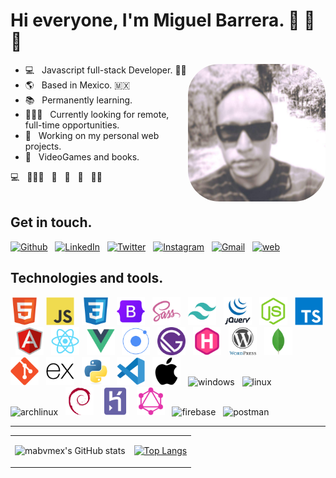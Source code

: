 
<!--
**mabvmex/mabvmex** is a ✨ _special_ ✨ repository because its `README.md` (this file) appears on your GitHub profile.

Here are some ideas to get you started:

- 🔭 I’m currently working on ...
- 🌱 I’m currently learning ...
- 👯 I’m looking to collaborate on ...
- 🤔 I’m looking for help with ...
- 💬 Ask me about ...
- 📫 How to reach me: ...
- 😄 Pronouns: ...
- ⚡ Fun fact: ...
-->

# Hi everyone, I'm Miguel Barrera. 👋 🤙 🖖 
<img width="220px" align="right" style="border-radius:50px !important" border-radius="50px" alt="developer" src = "./images/selfie-1.jpeg"/>

- 💻 &nbsp; Javascript full-stack Developer. 😵‍💫
- 🌎 &nbsp; Based in Mexico. 🇲🇽
- 📚 &nbsp; Permanently learning. 
- 🧑🏽‍💻 &nbsp; Currently looking for remote, full-time opportunities. 
- 🚀 &nbsp; Working on my personal web projects.
- 👾 &nbsp; VideoGames and books.

💻 &nbsp; 🧑🏽‍💻 &nbsp; 🌮 &nbsp; 🍕 &nbsp; 😬 &nbsp; 😵‍💫 &nbsp;
<br>
<br>

## Get in touch.

[![Github](https://img.shields.io/badge/-GitHub-black?style=for-the-badge&logo=github&logoColor=white)](https://github.com/mabvmex) &nbsp; [![LinkedIn](https://img.shields.io/badge/-LinkedIn-blue?style=for-the-badge&logo=linkedin&logoColor=white)](https://linkedin.com/in/mabvmex) &nbsp;  [![Twitter](https://img.shields.io/badge/-Twitter-blue?style=for-the-badge&logo=twitter&logoColor=white)](https://twitter.com/mabvmex) &nbsp; [![Instagram](https://img.shields.io/badge/-Instagram-c4405f?style=for-the-badge&logo=instagram&logoColor=white)](https://instagram.com/mabvmex) &nbsp; [![Gmail](https://img.shields.io/badge/-Gmail-c14436?style=for-the-badge&logo=gmail&logoColor=white)](mailto:mabvmex@gmail.com) &nbsp; [![web](https://img.shields.io/badge/-Web-7f29ce?style=for-the-badge&logo=microsoft-edge&logoColor=white)](https://mabvmex-blog.netlify.app/)

## Technologies and tools.

<p> 
<img width="45px" src="https://raw.githubusercontent.com/devicons/devicon/master/icons/html5/html5-original.svg" alt="javascript"/> &nbsp;
<img width="45px" src="https://raw.githubusercontent.com/devicons/devicon/master/icons/javascript/javascript-original.svg" alt="javascript"/> &nbsp;
<img width="45px" src="https://raw.githubusercontent.com/devicons/devicon/master/icons/css3/css3-original.svg" alt="css3"/> &nbsp;
<img width="45px" src="https://raw.githubusercontent.com/devicons/devicon/master/icons/bootstrap/bootstrap-original.svg" alt="bootstrap"/> &nbsp;
<img width="45px" src="https://raw.githubusercontent.com/devicons/devicon/master/icons/sass/sass-original.svg" alt="sass"/> &nbsp;
<img width="45px" src="https://raw.githubusercontent.com/devicons/devicon/master/icons/tailwindcss/tailwindcss-plain.svg" alt="tailwindcss"/> &nbsp;
<img width="45px" src="https://raw.githubusercontent.com/devicons/devicon/master/icons/jquery/jquery-original-wordmark.svg" alt="jquery"/> &nbsp;
<img width="45px" src="https://raw.githubusercontent.com/devicons/devicon/master/icons/nodejs/nodejs-original.svg" alt="nodejs"/> &nbsp;
<img width="45px" src="https://raw.githubusercontent.com/devicons/devicon/master/icons/typescript/typescript-original.svg" alt="typescript"/> &nbsp;
<img width="45px" src="https://raw.githubusercontent.com/devicons/devicon/master/icons/angularjs/angularjs-original.svg" alt="angularjs"/> &nbsp;
<img width="45px" src="https://raw.githubusercontent.com/devicons/devicon/master/icons/react/react-original.svg" alt="react"/> &nbsp;
<img width="45px" src="https://raw.githubusercontent.com/devicons/devicon/master/icons/vuejs/vuejs-original.svg" alt="vuejs"/> &nbsp;
<img width="45px" src="https://raw.githubusercontent.com/devicons/devicon/master/icons/ionic/ionic-original.svg" alt="ionic"/> &nbsp;
<img width="45px" src="https://raw.githubusercontent.com/devicons/devicon/master/icons/gatsby/gatsby-original.svg" alt="gatsby"/> &nbsp;
<img width="45px" src="https://raw.githubusercontent.com/devicons/devicon/master/icons/hugo/hugo-original.svg" alt="hugo"/> &nbsp;
<img width="45px" src="https://raw.githubusercontent.com/devicons/devicon/master/icons/wordpress/wordpress-original.svg" alt="wordpress"/> &nbsp;
<img width="45px" src="https://raw.githubusercontent.com/devicons/devicon/master/icons/mongodb/mongodb-original.svg"/> &nbsp;
<img width="45px" src="https://raw.githubusercontent.com/devicons/devicon/master/icons/git/git-original.svg" alt="git"/> &nbsp;
<img width="45px" src="https://raw.githubusercontent.com/devicons/devicon/master/icons/express/express-original.svg" alt="express"/> &nbsp;
<img width="45px" src="https://raw.githubusercontent.com/devicons/devicon/master/icons/python/python-original.svg" alt="python"/> &nbsp;
<img width="45px" src="https://raw.githubusercontent.com/devicons/devicon/master/icons/vscode/vscode-original.svg" alt="vscode"/> &nbsp;
<img width="45px" src="https://raw.githubusercontent.com/devicons/devicon/master/icons/apple/apple-original.svg" alt="apple"/> &nbsp;
<img width="45px" src="https://www.vectorlogo.zone/logos/microsoft/microsoft-icon.svg" alt="windows"/> &nbsp;
<img width="45px" src="https://www.vectorlogo.zone/logos/linux/linux-icon.svg" alt="linux"/> &nbsp;
<img width="45px" src="https://www.vectorlogo.zone/logos/archlinux/archlinux-icon.svg" alt="archlinux"/> &nbsp;
<img width="45px" src="https://raw.githubusercontent.com/devicons/devicon/master/icons/debian/debian-original.svg" alt="debian"/> &nbsp;
<img width="45px" src="https://raw.githubusercontent.com/devicons/devicon/master/icons/heroku/heroku-plain.svg" alt="heroku"/> &nbsp;
<img width="45px" src="https://raw.githubusercontent.com/devicons/devicon/master/icons/graphql/graphql-plain.svg" alt="graphql"/> &nbsp;
<img width="45px" src="https://www.vectorlogo.zone/logos/firebase/firebase-icon.svg" alt="firebase"/> &nbsp;
<img width="45px" src="https://www.vectorlogo.zone/logos/getpostman/getpostman-icon.svg" alt="postman"/> &nbsp;

</p>
<hr>

<table align="center">
 <tr>
  <td align="center">
  
  ![mabvmex's GitHub stats](https://github-readme-stats.vercel.app/api?username=mabvmex&show_icons=true&theme=midnight-purple)

  </td>
  <td>
  
   [![Top Langs](https://github-readme-stats.vercel.app/api/top-langs/?username=mabvmex&layout=compact&theme=midnight-purple)](https://github.com/mabvmex/github-readme-stats)
   
  </td>
 </tr>   
</table>



<!-- COMMENTS

<img width="50%" align="right" alt="developer" src = "https://www.simplilearn.com/ice9/free_resources_article_thumb/full_front_back.jpg"/>
<img width="50%" align="right" alt="developer" src = "./images/tux.jpeg"/>

Sources:
- DevIcons: https://github.com/devicons/devicon/tree/master/icons / https://devicon.dev/
- Vector Logos: https://www.vectorlogo.zone/logos
- Badges Generator: https://shields.io/
- GitHub Readme Stats: https://github.com/anuraghazra/github-readme-stats
- logo=microstrategy -

  ![mabvmex's GitHub stats](https://github-readme-stats.vercel.app/api?username=mabvmex&show_icons=true&theme=midnight-purple)

  [![Top Langs](https://github-readme-stats.vercel.app/api/top-langs/?username=mabvmex&layout=compact&theme=midnight-purple)](https://github.com/mabvmex/github-readme-stats)

  [![Top Langs](https://github-readme-stats.vercel.app/api/top-langs/?username=mabvmex&langs_count=8&theme=midnight-purple)](https://github.com/mabvmex/github-readme-stats)

 [![Readme Card](https://github-readme-stats.vercel.app/api/pin/?username=mabvmex&repo=mabvmex&theme=midnight-purple)](https://github.com/mabvmex/mabvmex)

  [![Readme Card](https://github-readme-stats.vercel.app/api/pin/?username=anuraghazra&repo=github-readme-stats&theme=midnight-purple)](https://github.com/anuraghazra/anuraghazra-readme-stats)
 
 -->
